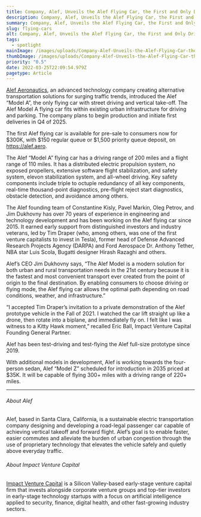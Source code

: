 ```yaml
---
title: Company, Alef, Unveils the Alef Flying Car, the First and Only Drivable Flying Car with Vertical
description: Company, Alef, Unveils the Alef Flying Car, the First and Only Drivable Flying Car with Vertical
summary: Company, Alef, Unveils the Alef Flying Car, the First and Only Drivable Flying Car with Vertical
slug: flying-cars
alt: Company, Alef, Unveils the Alef Flying Car, the First and Only Drivable Flying Car with Vertical
tags:
  - spotlight
mainImage: /images/uploads/Company-Alef-Unveils-the-Alef-Flying-Car-the-First-and-Only-Drivable-Flying-featured.jpg
thumbImage: /images/uploads/Company-Alef-Unveils-the-Alef-Flying-Car-the-First-and-Only-Drivable-Flying-thumb.jpg
priority: "0.5"
date: 2022-03-25T22:09:54.979Z
pagetype: Article
---
```


[Alef Aeronautics](https://alef.aero/), an advanced technology company creating alternative transportation solutions for surging traffic trends, introduced the Alef “Model A”, the only flying car with street driving and vertical take-off. The Alef Model A flying car fits within existing urban infrastructure for driving and parking. The company plans to begin production and initiate first deliveries in Q4 of 2025.

The first Alef flying car is available for pre-sale to consumers now for $300K, with $150 regular queue or $1,500 priority queue deposit, on https://alef.aero.

The Alef “Model A” flying car has a driving range of 200 miles and a flight range of 110 miles. It has a distributed electric propulsion system, no exposed propellers, extensive software flight stabilization, and safety system, elevon stabilization system, and all-wheel driving. Key safety components include triple to octuple redundancy of all key components, real-time thousand-point diagnostics, pre-flight reject start diagnostics, obstacle detection, and avoidance among others.

The Alef founding team of Constantine Kisly, Pavel Markin, Oleg Petrov, and Jim Dukhovny has over 70 years of experience in engineering and technology development and has been working on the Alef flying car since 2015. It earned early support from distinguished investors and industry veterans, led by Tim Draper (who, among others, was one of the first venture capitalists to invest in Tesla), former head of Defense Advanced Research Projects Agency (DARPA) and Ford Aerospace Dr. Anthony Tether, NBA star Luis Scola, Bugatti designer Hirash Razaghi and others.

Alef’s CEO Jim Dukhovny says, “The Alef Model is a modern solution for both urban and rural transportation needs in the 21st century because it is the fastest and most convenient transport ever created from the point of origin to the final destination. By enabling consumers to choose driving or flying mode, the Alef flying car allows the optimal path depending on road conditions, weather, and infrastructure.”

“I accepted Tim Draper’s invitation to a private demonstration of the Alef prototype vehicle in the Fall of 2021. I watched the car lift straight up like a drone, then rotate into a biplane, and immediately fly on. I felt like I was witness to a Kitty Hawk moment,” recalled Eric Ball, Impact Venture Capital Founding General Partner.

Alef has been test-driving and test-flying the Alef full-size prototype since 2019.

With additional models in development, Alef is working towards the four-person sedan, Alef “Model Z” scheduled for introduction in 2035 priced at $35K. It will be capable of flying 300+ miles with a driving range of 220+ miles.

* * *

###### About Alef
Alef, based in Santa Clara, California, is a sustainable electric transportation company designing and developing a road-legal passenger car capable of achieving vertical takeoff and forward flight. Alef’s goal is to enable faster, easier commutes and alleviate the burden of urban congestion through the use of proprietary technology that elevates the vehicle safely and quietly above everyday traffic.

###### About Impact Venture Capital
[Impact Venture Capital](https://impactvc.com/) is a Silicon Valley-based early-stage venture capital firm that invests alongside corporate venture groups and top-tier investors in early-stage technology startups with a focus on artificial intelligence applied to security, finance, digital health, and other fast-growing industry sectors.
